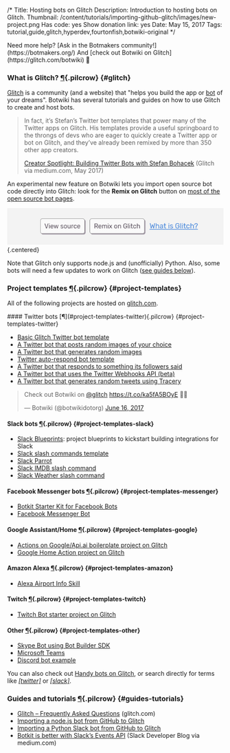 /*
Title: Hosting bots on Glitch
Description: Introduction to hosting bots on Glitch.
Thumbnail: /content/tutorials/importing-github-glitch/images/new-project.png
Has code: yes
Show donation link: yes
Date: May 15, 2017
Tags: tutorial,guide,glitch,hyperdev,fourtonfish,botwiki-original
*/

<div class="note" markdown="1">
  Need more help? [Ask in the Botmakers community!](https://botmakers.org/) And [check out Botwiki on Glitch](https://glitch.com/botwiki) 🎏
</div>


### What is Glitch? [¶](#glitch){.pilcrow} {#glitch}

[Glitch](https://glitch.com) is a community (and a website) that "helps you build the app or [bot](https://glitch.com/handy-bots) of your dreams". Botwiki has several tutorials and guides on how to use Glitch to create and host bots.

> In fact, it’s Stefan’s Twitter bot templates that power many of the Twitter apps on Glitch. His templates provide a useful springboard to the throngs of devs who are eager to quickly create a Twitter app or bot on Glitch, and they’ve already been remixed by more than 350 other app creators.
>
> [Creator Spotlight: Building Twitter Bots with Stefan Bohacek](https://medium.com/glitch/creator-spotlight-building-twitter-bots-with-stefan-bohacek-4caf436f277) (Glitch via medium.com, May 2017)


An experimental new feature on Botwiki lets you import open source bot code directly into Glitch: look for the **Remix on Glitch** button on [most of the open source bot pages](/tag/opensource).

![Remix on Glitch](/content/tutorials/hosting-bots-glitch/images/remix-on-glitch-v2.png){.centered}

Note that Glitch only supports node.js and (unofficially) Python. Also, some bots will need a few updates to work on Glitch ([see guides below](#guides-tutorials)).


### Project templates [¶](#project-templates){.pilcrow} {#project-templates}

All of the following projects are hosted on [glitch.com](https://glitch.com/).

<div class="row">
  <div class="col-sm-12 col-md-6 no-pad" markdown="1">
#### Twitter bots [¶](#project-templates-twitter){.pilcrow} {#project-templates-twitter}

- [Basic Glitch Twitter bot template](https://glitch.com/edit/#!/twitterbot) 
- [A Twitter bot that posts random images of your choice](https://glitch.com/edit/#!/random-image-twitterbot) 
- [A Twitter bot that generates random images](https://glitch.com/edit/#!/random-image-generator-twitterbot) 
- [Twitter auto-respond bot template](https://glitch.com/edit/#!/twitterbot-autorespond) 
- [A Twitter bot that responds to something its followers said](https://glitch.com/edit/#!/twitterbot-follower-autoreply) 
- [A Twitter bot that uses the Twitter Webhooks API (beta)](https://glitch.com/edit/#!/twitterbot-webhooks) 
- [A Twitter bot that generates random tweets using Tracery](https://glitch.com/edit/#!/tracery-twitter-bot) 
  </div>
  <div class="col-sm-12 col-md-6 centered-text no-pad">
    <blockquote class="twitter-tweet" data-lang="en"><p lang="ht" dir="ltr">Check out Botwiki on <a href="https://twitter.com/glitch">@glitch</a> <a href="https://t.co/ka5fA5BOyE">https://t.co/ka5fA5BOyE</a> 🎉🎏</p>&mdash; Botwiki (@botwikidotorg) <a href="https://twitter.com/botwikidotorg/status/875718704843161600">June 16, 2017</a></blockquote>
  </div>
</div>



#### Slack bots [¶](#project-templates-slack){.pilcrow} {#project-templates-slack}

- [Slack Blueprints](https://glitch.com/slack-blueprints): project blueprints to kickstart building integrations for Slack 
- [Slack slash commands template](https://glitch.com/edit/#!/museum-by-colors) 
- [Slack Parrot](https://glitch.com/edit/#!/slack-parrot) 
- [Slack IMDB slash command](https://glitch.com/edit/#!/slack-imdb) 
- [Slack Weather slash command](https://glitch.com/edit/#!/slack-weather) 

#### Facebook Messenger bots [¶](#project-templates-messenger){.pilcrow} {#project-templates-messenger}

- [Botkit Starter Kit for Facebook Bots](https://glitch.com/edit/#!/botkit-facebook) 
- [Facebook Messenger Bot](https://glitch.com/~messenger-bot) 

#### Google Assistant/Home [¶](#project-templates-google){.pilcrow} {#project-templates-google}

- [Actions on Google/Api.ai boilerplate project on Glitch](https://glitch.com/edit/#!/project/actions-on-google-api-ai-boilerplate) 
- [Google Home Action project on Glitch](https://glitch.com/edit/#!/google-home) 

#### Amazon Alexa [¶](#project-templates-amazon){.pilcrow} {#project-templates-amazon}

- [Alexa Airport Info Skill](https://glitch.com/edit/#!/alexa-skill) 


#### Twitch [¶](#project-templates-twitch){.pilcrow} {#project-templates-twitch}

- [Twitch Bot starter project on Glitch](https://glitch.com/edit/#!/twitch-bot) 

#### Other [¶](#project-templates-other){.pilcrow} {#project-templates-other}

- [Skype Bot using Bot Builder SDK](https://glitch.com/edit/#!/bot-builder-skype) 
- [Microsoft Teams](https://glitch.com/~botkit-teams)
- [Discord bot example](https://glitch.com/edit/#!/discord-bot-example)

You can also check out [Handy bots on Glitch](https://glitch.com/handy-bots), or search directly for terms like [*[twitter]*](https://glitch.com/search?q=twitter) or [*[slack]*](https://glitch.com/search?q=slack).


### Guides and tutorials [¶](#guides-tutorials){.pilcrow} {#guides-tutorials}

- [Glitch – Frequently Asked Questions](https://glitch.com/faq) (glitch.com)
- [Importing a node.js bot from GitHub to Glitch](/tutorials/importing-github-glitch/)
- [Importing a Python Slack bot from GitHub to Glitch](/tutorials/importing-github-glitch-slackbot-python/)
- [Botkit is better with Slack’s Events API](https://medium.com/slack-developer-blog/botkit-is-better-with-slacks-events-api-f9a27e051591) (Slack Developer Blog via medium.com)

<script async src="//platform.twitter.com/widgets.js" charset="utf-8"></script>

